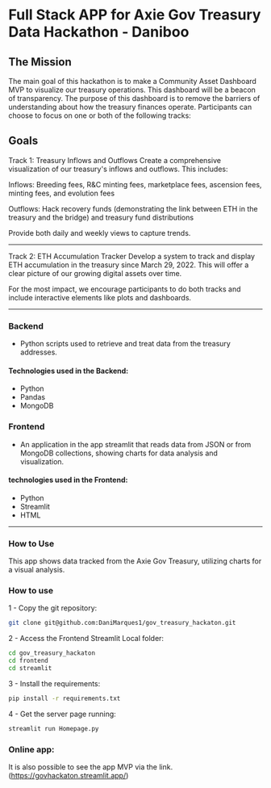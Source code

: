 # Full Stack APP for Axie Gov Treasury Data Hackathon - Daniboo

## The Mission
The main goal of this hackathon is to make a Community Asset Dashboard MVP to visualize our treasury operations. This dashboard will be a beacon of transparency. The purpose of this dashboard is to remove the barriers of understanding about how the treasury finances operate.
Participants can choose to focus on one or both of the following tracks:

## Goals
Track 1: Treasury Inflows and Outflows
Create a comprehensive visualization of our treasury's inflows and outflows. This includes:

Inflows: Breeding fees, R&C minting fees, marketplace fees, ascension fees, minting fees, and evolution fees

Outflows: Hack recovery funds (demonstrating the link between ETH in the treasury and the bridge) and treasury fund distributions

Provide both daily and weekly views to capture trends.

----------------------------------------------------------
Track 2: ETH Accumulation Tracker
Develop a system to track and display ETH accumulation in the treasury since March 29, 2022. This will offer a clear picture of our growing digital assets over time.

For the most impact, we encourage participants to do both tracks and include interactive elements like plots and dashboards.

----------------------------------------------------------

### Backend

- Python scripts used to retrieve and treat data from the treasury addresses.

#### Technologies used in the Backend:

- Python
- Pandas
- MongoDB

### Frontend

 - An application in the app streamlit that reads data from JSON or from MongoDB collections, showing charts for data analysis and visualization.

#### technologies used in the Frontend:

- Python
- Streamlit
- HTML

----------------------------------------------------------

### How to Use

This app shows data tracked from the Axie Gov Treasury, utilizing charts for a visual analysis.

### How to use

1 - Copy the git repository:
```bash
git clone git@github.com:DaniMarques1/gov_treasury_hackaton.git
```

2 - Access the Frontend Streamlit Local folder:
```bash
cd gov_treasury_hackaton
cd frontend
cd streamlit
```

3 - Install the requirements:
```bash
pip install -r requirements.txt
```

4 - Get the server page running:
```bash
streamlit run Homepage.py
```

### Online app:

It is also possible to see the app MVP via the link.
(https://govhackaton.streamlit.app/)
